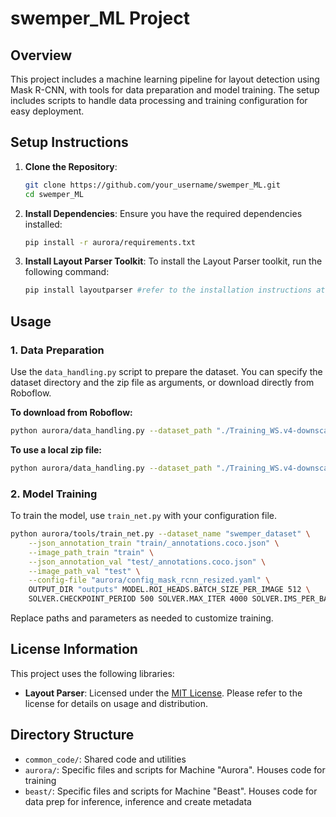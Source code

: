 
# swemper_ML Project

## Overview
This project includes a machine learning pipeline for layout detection using Mask R-CNN, with tools for data preparation and model training. The setup includes scripts to handle data processing and training configuration for easy deployment.

## Setup Instructions

1. **Clone the Repository**:
   ```bash
   git clone https://github.com/your_username/swemper_ML.git
   cd swemper_ML
   ```

2. **Install Dependencies**:
   Ensure you have the required dependencies installed:
   ```bash
   pip install -r aurora/requirements.txt
   ```

3. **Install Layout Parser Toolkit**:
   To install the Layout Parser toolkit, run the following command:
   ```bash
   pip install layoutparser #refer to the installation instructions at "https://github.com/Layout-Parser/layout-parser" if you run into issues related to layout parser
   ```

## Usage

### 1. Data Preparation

Use the `data_handling.py` script to prepare the dataset. You can specify the dataset directory and the zip file as arguments, or download directly from Roboflow.

**To download from Roboflow:**
```bash
python aurora/data_handling.py --dataset_path "./Training_WS.v4-downscaled-800x1200" --api_key "YOUR_ROBOFLOW_API_KEY" --workspace "YOUR_WORKSPACE_NAME" --project "YOUR_PROJECT_NAME" --version 1
```

**To use a local zip file:**
```bash
python aurora/data_handling.py --dataset_path "./Training_WS.v4-downscaled-800x1200" --zip_path "Training_WS.v4-downscaled-800x1200-no_validation.coco.zip"
```

### 2. Model Training

To train the model, use `train_net.py` with your configuration file.

   ```bash
   python aurora/tools/train_net.py --dataset_name "swemper_dataset" \
       --json_annotation_train "train/_annotations.coco.json" \
       --image_path_train "train" \
       --json_annotation_val "test/_annotations.coco.json" \
       --image_path_val "test" \
       --config-file "aurora/config_mask_rcnn_resized.yaml" \
       OUTPUT_DIR "outputs" MODEL.ROI_HEADS.BATCH_SIZE_PER_IMAGE 512 \
       SOLVER.CHECKPOINT_PERIOD 500 SOLVER.MAX_ITER 4000 SOLVER.IMS_PER_BATCH 2
   ```

Replace paths and parameters as needed to customize training.

## License Information

This project uses the following libraries:

- **Layout Parser**: Licensed under the [MIT License](https://github.com/Layout-Parser/layout-parser/blob/main/LICENSE). Please refer to the license for details on usage and distribution.

## Directory Structure

- `common_code/`: Shared code and utilities
- `aurora/`: Specific files and scripts for Machine "Aurora". Houses code for training
- `beast/`: Specific files and scripts for Machine "Beast". Houses code for data prep for inference, inference and create metadata

